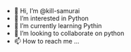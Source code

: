- 👋 Hi, I’m @kill-samurai
- 👀 I’m interested in Python
- 🌱 I’m currently learning Pythin
- 💞️ I’m looking to collaborate on python
- 📫 How to reach me ...

<!---
kill-samurai/kill-samurai is a ✨ special ✨ repository because its `README.md` (this file) appears on your GitHub profile.
You can click the Preview link to take a look at your changes.
--->
